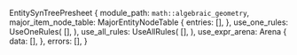 EntitySynTreePresheet {
    module_path: `math::algebraic_geometry`,
    major_item_node_table: MajorEntityNodeTable {
        entries: [],
    },
    use_one_rules: UseOneRules(
        [],
    ),
    use_all_rules: UseAllRules(
        [],
    ),
    use_expr_arena: Arena {
        data: [],
    },
    errors: [],
}